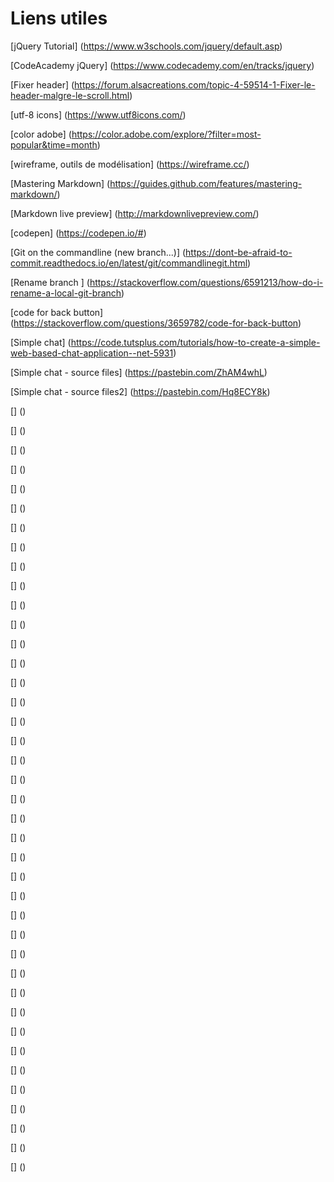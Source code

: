 # Liens utiles

[jQuery Tutorial] (https://www.w3schools.com/jquery/default.asp)

[CodeAcademy jQuery] (https://www.codecademy.com/en/tracks/jquery)

[Fixer header] (https://forum.alsacreations.com/topic-4-59514-1-Fixer-le-header-malgre-le-scroll.html)

[utf-8 icons]  (https://www.utf8icons.com/)

[color adobe] (https://color.adobe.com/explore/?filter=most-popular&time=month)

[wireframe, outils de modélisation] (https://wireframe.cc/)

[Mastering Markdown] (https://guides.github.com/features/mastering-markdown/)

[Markdown live preview] (http://markdownlivepreview.com/)

[codepen] (https://codepen.io/#)

[Git on the commandline (new branch...)]  (https://dont-be-afraid-to-commit.readthedocs.io/en/latest/git/commandlinegit.html)

[Rename branch ] (https://stackoverflow.com/questions/6591213/how-do-i-rename-a-local-git-branch)

[code for back button] (https://stackoverflow.com/questions/3659782/code-for-back-button)

[Simple chat] (https://code.tutsplus.com/tutorials/how-to-create-a-simple-web-based-chat-application--net-5931)

[Simple chat - source files] (https://pastebin.com/ZhAM4whL)

[Simple chat - source files2] (https://pastebin.com/Hq8ECY8k)

[] ()

[] ()

[] ()

[] ()

[] ()

[] ()

[] ()

[] ()

[] ()

[] ()

[] ()

[] ()

[] ()

[] ()

[] ()

[] ()

[] ()

[] ()

[] ()

[] ()

[] ()

[] ()

[] ()

[] ()

[] ()

[] ()

[] ()

[] ()

[] ()

[] ()

[] ()

[] ()

[] ()

[] ()

[] ()

[] ()

[] ()

[] ()

[] ()

[] ()

